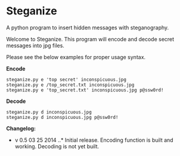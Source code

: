 Steganize
=========

A python program to insert hidden messages with steganography.

Welcome to Steganize. This program will encode and decode secret messages into jpg files.

Please see the below examples for proper usage syntax.

**Encode**
```
steganize.py e 'top secret' inconspicuous.jpg
steganize.py e /top_secret.txt inconspicuous.jpg
steganize.py e 'top_secret.txt' inconspicuous.jpg p@ssw0rd!
```

**Decode**
```
steganize.py d inconspicuous.jpg
steganize.py d inconspicuous.jpg p@ssw0rd!
```

**Changelog:**

* v 0.5 03 25 2014
..* Initial release. Encoding function is built and working. Decoding is not yet built.